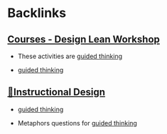 
# Backlinks
## [Courses - Design Lean Workshop](<Courses - Design Lean Workshop.md>)
- These activities are [guided thinking](<guided thinking.md>)

- [guided thinking](<guided thinking.md>)

## [🌱Instructional Design](<🌱Instructional Design.md>)
- [guided thinking](<guided thinking.md>)

- Metaphors questions for [guided thinking](<guided thinking.md>)

